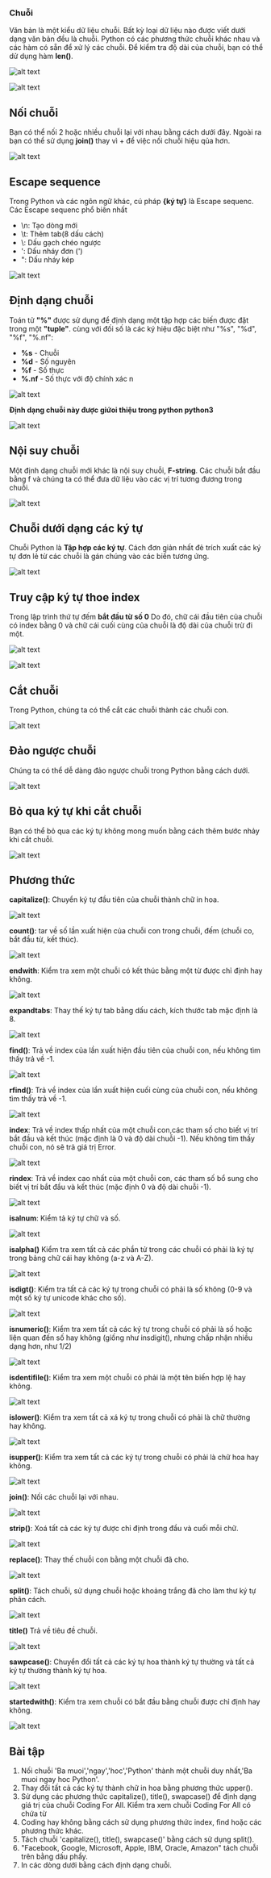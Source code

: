### Chuỗi 
 Văn bản là một kiểu dữ liệu chuỗi. Bất kỳ loại dữ liệu nào được viết dưới dạng văn bản đều là chuỗi. Python có các phương thức chuỗi khác nhau và các hàm có sẵn để xử lý các chuỗi. Để kiểm tra độ dài của chuỗi, bạn có thể dử dụng hàm **len()**.

 ![alt text](image.png)

 ![alt text](image-1.png)

 ## Nối chuỗi 
 Bạn có thể nối 2 hoặc nhiều chuỗi lại với nhau bằng cách dưới đây. Ngoài ra bạn có thể sử dụng **join()** thay vì + để việc nối chuỗi hiệu qủa hơn. 

 ![alt text](image-2.png)

 ## Escape sequence 

 Trong Python và các ngôn ngữ khác, cú pháp **\{ký tự}** là Escape sequenc. Các Escape sequenc phổ biên nhất 
 - \n: Tạo dòng mới 
 - \t: Thêm tab(8 dấu cách) 
 - \\: Dấu gạch chéo ngược
 - \': Dấu nháy đơn (') 
 - \": Dấu nháy kép 

 ![alt text](image-3.png)

 ## Định dạng chuỗi 

 Toán tử **"%"** được sử dụng để định dạng một tập hợp các biến được đặt trong một **"tuple"**. cùng với đối số là các ký hiệu đặc biệt như "%s", "%d", "%f", "%.nf":
 - **%s** - Chuỗi 
 - **%d** - Số nguyên 
 - **%f** - Số thực
 - **%.nf** - Số thực với độ chính xác n

![alt text](image-4.png)

**Định dạng chuỗi này được giứoi thiệu trong python python3**

![alt text](image-5.png)

## Nội suy chuỗi 

Một định dạng chuỗi mới khác là nội suy chuỗi, **F-string**. Các chuỗi bắt đầu bằng f và chúng ta có thể đưa dữ liệu vào các vị trí tương đương trong chuỗi.

![alt text](image-6.png)

## Chuỗi dưới dạng các ký tự 

Chuỗi Python là **Tập hợp các ký tự**. Cách đơn giản nhất đẻ trích xuất các ký tự đơn lẻ từ các chuỗi là gán chúng vào các biến tương ứng. 

![alt text](image-7.png)

## Truy cập ký tự thoe index

Trong lập trình thứ tự đếm **bắt đầu từ số 0** Do đó, chữ cái đầu tiên của chuỗi có index bằng 0 và chữ cái cuối cùng của chuỗi là độ dài của chuỗi trừ đi một. 

![alt text](image-8.png)

![alt text](image-9.png)

## Cắt chuỗi 

Trong Python, chúng ta có thể cắt các chuỗi thành các chuỗi con.

![alt text](image-10.png)

## Đảo ngược chuỗi 

Chúng ta có thể dễ dàng đảo ngược chuỗi trong Python bằng cách dưới. 

![alt text](image-11.png)

## Bỏ qua ký tự khi cắt chuỗi 

Bạn có thể bỏ qua các ký tự không mong muốn bằng cách thêm bước nhảy khi cắt chuỗi. 

![alt text](image-12.png)

## Phương thức 
**capitalize()**: Chuyển ký tự đầu tiên của chuỗi thành chữ in hoa.

![alt text](image-13.png)

**count()**: tar về số lần xuất hiện của chuỗi con trong chuỗi, đếm (chuỗi co, bắt đầu từ, kết thúc).  

![alt text](image-14.png)

**endwith**: Kiểm tra xem một chuỗi có kết thúc bằng một từ được chỉ định hay không. 

![alt text](image-15.png)

**expandtabs**: Thay thế ký tự tab bằng dấu cách, kích thước tab mặc định là 8. 

![alt text](image-16.png)

**find()**: Trả về index của lần xuất hiện đầu tiên của chuỗi con, nếu không tìm thấy trả về -1. 

![alt text](image-17.png)

**rfind()**: Trả về index của lần xuất hiện cuối cùng của chuỗi con, nếu không tìm thấy trả về -1. 

![alt text](image-18.png)

**index**: Trả về index thấp nhất của một chuỗi con,các tham số cho biết vị trí bắt đầu và kết thúc (mặc định là 0 và độ dài chuỗi -1). Nếu không tìm thấy chuỗi con, nó sẽ trả giá trị Error.

![alt text](image-19.png)

**rindex**: Trả về index cao nhất của một chuỗi con, các tham số bổ sung cho biết vị trí bắt đầu và kết thúc (mặc định 0 và độ dài chuỗi -1).

![alt text](image-20.png)

**isalnum**: Kiểm tả ký tự chữ và số.

![alt text](image-21.png)

**isalpha()** Kiểm tra xem tất cả các phần tử trong các chuỗi có phải là ký tự trong bảng chữ cái hay không (a-z và A-Z).

![alt text](image-22.png)

**isdigt()**: Kiểm tra tất cả các ký tự trong chuỗi có phải là số không (0-9 và một số ký tự unicode khác cho số). 

![alt text](image-23.png)

**isnumeric()**: Kiểm tra xem tất cả các ký tự trong chuỗi có phải là số hoặc liện quan đến số hay không (giống như insdigit(), nhưng chấp nhận nhiều dạng hơn, như 1/2)

![alt text](image-24.png)

**isdentifile()**: Kiểm tra xem một chuỗi có phải là một tên biến hợp lệ hay không. 

![alt text](image-25.png)

**islower()**: Kiểm tra xem tất cả xá ký tự trong chuỗi có phải là chữ thường hay không. 

![alt text](image-26.png)

**isupper()**: Kiểm tra xem tất cả các ký tự trong chuỗi có phải là chữ hoa hay không. 

![alt text](image-27.png)

**join()**: Nối các chuỗi lại với nhau. 

![alt text](image-28.png)

**strip()**: Xoá tất cả các ký tự được chỉ định trong đầu và cuối mỗi chữ. 

![alt text](image-29.png)

**replace()**: Thay thế chuỗi con bằng một chuỗi đã cho. 

![alt text](image-30.png)

**split()**: Tách chuỗi, sử dụng chuỗi hoặc khoảng trắng đã cho làm thư ký tự phân cách. 

![alt text](image-31.png)

**title()** Trả về tiêu đề chuỗi. 

![alt text](image-32.png)

**sawpcase()**: Chuyển đổi tất cả các ký tự hoa thành ký tự thường và tất cả ký tự thường thành ký tự hoa. 

![alt text](image-33.png)

**startedwith()**: Kiểm tra xem chuỗi có bắt đầu bằng chuỗi được chỉ định hay không. 

![alt text](image-34.png)

## Bài tập 

1. Nối chuỗi 'Ba muoi','ngay','hoc','Python' thành một chuỗi duy nhất,'Ba muoi ngay hoc Python'.
2. Thay đổi tất cả các ký tự thành chữ in hoa bằng phương thức upper().
3. Sử dụng các phương thức capitalize(), title(), swapcase() để định dạng giá trị của chuỗi Coding For All. Kiểm tra xem chuỗi Coding For All có chứa từ
4. Coding hay không bằng cách sử dụng phương thức index, find hoặc các phương thức khác.
5. Tách chuỗi 'capitalize(), title(), swapcase()' bằng cách sử dụng split().
6. "Facebook, Google, Microsoft, Apple, IBM, Oracle, Amazon" tách chuỗi trên bằng dấu phẩy.
7. In các dòng dưới bằng cách định dạng chuỗi.

